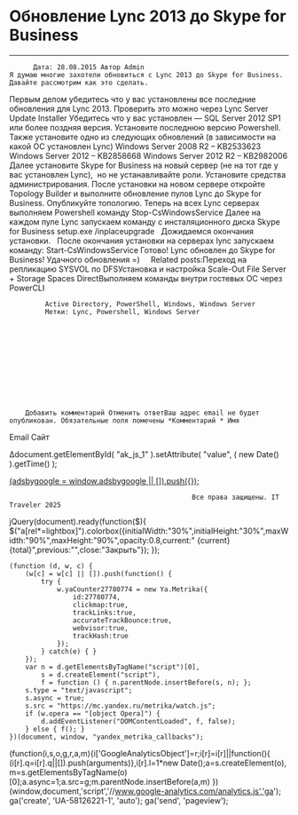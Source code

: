 #                 	Обновление Lync 2013 до Skype for Business                	  
***            ***

			
            
		
    
	
    	  Дата: 28.08.2015 Автор Admin  
	Я думаю многие захотели обновиться с Lync 2013 до Skype for Business. Давайте рассмотрим как это сделать.
Первым делом убедитесь что у вас установлены все последние обновления для Lync 2013.
Проверить это можно через Lync Server Update Installer
Убедитесь что у вас установлен &#8212; SQL Server 2012 SP1 или более поздняя версия.
Установите последнюю версию Powershell.
Также установите одно из следующих обновлений (в зависимости на какой ОС установлен Lync)
Windows Server 2008 R2 – KB2533623
Windows Server 2012 – KB2858668
Windows Server 2012 R2 – KB2982006
Далее установите Skype for Business на новый сервер (не на тот где у вас установлен Lync),  но не устанавливайте роли.
Установите средства администрирования.
После установки на новом сервере откройте Topology Builder и выполните обновление пулов Lync до Skype for Business.
Опубликуйте топологию.
Теперь на всех Lync серверах выполняем Powershell команду
Stop-CsWindowsService
Далее на каждом пуле Lync запускаем команду с инсталяционного диска Skype for Business
setup.exe /inplaceupgrade
&nbsp;
Дожидаемся окончания установки.
&nbsp;
После окончания установки на серверах lync запускаем команду:
Start-CsWindowsService
Готово! Lync обновлен до Skype for Business!
Удачного обновления =)
&nbsp;
&nbsp;
Related posts:Переход на репликацию SYSVOL по DFSУстановка и настройка Scale-Out File Server + Storage Spaces DirectВыполняем команды внутри гостевых ОС через PowerCLI
        
             Active Directory, PowerShell, Windows, Windows Server 
             Метки: Lync, Powershell, Windows Server  
        
            
        
    
                        
                    
                    
                
        
                
	
		
		Добавить комментарий Отменить ответВаш адрес email не будет опубликован. Обязательные поля помечены *Комментарий * Имя 
Email 
Сайт 
 
&#916;document.getElementById( "ak_js_1" ).setAttribute( "value", ( new Date() ).getTime() );	
	
<ins class="adsbygoogle"
     style="display:block"
     data-ad-client="ca-pub-1890562251101921"
     data-ad-slot="9117958896"
     data-ad-format="auto">
(adsbygoogle = window.adsbygoogle || []).push({});
			
        
        
		
        
           
    
    
  
	
    
		
        
             
			
                
                    
                                                  Все права защищены. IT Traveler 2025 
                         
                        
																														                    
                    
				
                
                
    
			
		                            
	
	
                
                
			
                
		
        
	
    
jQuery(document).ready(function($){
  $("a[rel*=lightbox]").colorbox({initialWidth:"30%",initialHeight:"30%",maxWidth:"90%",maxHeight:"90%",opacity:0.8,current:" {current}  {total}",previous:"",close:"Закрыть"});
});
  
    (function (d, w, c) {
        (w[c] = w[c] || []).push(function() {
            try {
                w.yaCounter27780774 = new Ya.Metrika({
                    id:27780774,
                    clickmap:true,
                    trackLinks:true,
                    accurateTrackBounce:true,
                    webvisor:true,
                    trackHash:true
                });
            } catch(e) { }
        });
        var n = d.getElementsByTagName("script")[0],
            s = d.createElement("script"),
            f = function () { n.parentNode.insertBefore(s, n); };
        s.type = "text/javascript";
        s.async = true;
        s.src = "https://mc.yandex.ru/metrika/watch.js";
        if (w.opera == "[object Opera]") {
            d.addEventListener("DOMContentLoaded", f, false);
        } else { f(); }
    })(document, window, "yandex_metrika_callbacks");
  (function(i,s,o,g,r,a,m){i['GoogleAnalyticsObject']=r;i[r]=i[r]||function(){
  (i[r].q=i[r].q||[]).push(arguments)},i[r].l=1*new Date();a=s.createElement(o),
  m=s.getElementsByTagName(o)[0];a.async=1;a.src=g;m.parentNode.insertBefore(a,m)
  })(window,document,'script','//www.google-analytics.com/analytics.js','ga');
  ga('create', 'UA-58126221-1', 'auto');
  ga('send', 'pageview');

